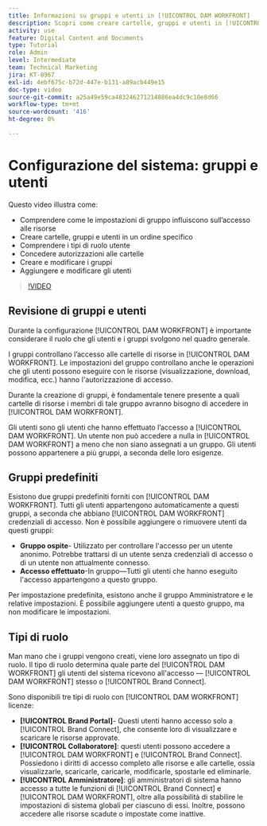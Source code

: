 ```yaml
---
title: Informazioni su gruppi e utenti in [!UICONTROL DAM WORKFRONT]
description: Scopri come creare cartelle, gruppi e utenti in [!UICONTROL DAM WORKFRONT]. Comprendere i tipi di ruolo utente e concedere autorizzazioni alle cartelle.
activity: use
feature: Digital Content and Documents
type: Tutorial
role: Admin
level: Intermediate
team: Technical Marketing
jira: KT-8967
exl-id: 4ebf675c-b72d-447e-b131-a89acb449e15
doc-type: video
source-git-commit: a25a49e59ca483246271214886ea4dc9c10e8d66
workflow-type: tm+mt
source-wordcount: '416'
ht-degree: 0%

---
```


# Configurazione del sistema: gruppi e utenti

Questo video illustra come:

* Comprendere come le impostazioni di gruppo influiscono sull’accesso alle risorse
* Creare cartelle, gruppi e utenti in un ordine specifico
* Comprendere i tipi di ruolo utente
* Concedere autorizzazioni alle cartelle
* Creare e modificare i gruppi
* Aggiungere e modificare gli utenti

>[!VIDEO](https://video.tv.adobe.com/v/335230/?quality=12&learn=on)

## Revisione di gruppi e utenti

Durante la configurazione [!UICONTROL DAM WORKFRONT] è importante considerare il ruolo che gli utenti e i gruppi svolgono nel quadro generale.

I gruppi controllano l’accesso alle cartelle di risorse in [!UICONTROL DAM WORKFRONT]. Le impostazioni del gruppo controllano anche le operazioni che gli utenti possono eseguire con le risorse (visualizzazione, download, modifica, ecc.) hanno l&#39;autorizzazione di accesso.

Durante la creazione di gruppi, è fondamentale tenere presente a quali cartelle di risorse i membri di tale gruppo avranno bisogno di accedere in [!UICONTROL DAM WORKFRONT].

Gli utenti sono gli utenti che hanno effettuato l’accesso a [!UICONTROL DAM WORKFRONT]. Un utente non può accedere a nulla in [!UICONTROL DAM WORKFRONT] a meno che non siano assegnati a un gruppo. Gli utenti possono appartenere a più gruppi, a seconda delle loro esigenze.

## Gruppi predefiniti

Esistono due gruppi predefiniti forniti con [!UICONTROL DAM WORKFRONT]. Tutti gli utenti appartengono automaticamente a questi gruppi, a seconda che abbiano [!UICONTROL DAM WORKFRONT] credenziali di accesso. Non è possibile aggiungere o rimuovere utenti da questi gruppi:

* **Gruppo ospite**- Utilizzato per controllare l&#39;accesso per un utente anonimo. Potrebbe trattarsi di un utente senza credenziali di accesso o di un utente non attualmente connesso.
* **Accesso effettuato**-In gruppo—Tutti gli utenti che hanno eseguito l&#39;accesso appartengono a questo gruppo.

Per impostazione predefinita, esistono anche il gruppo Amministratore e le relative impostazioni. È possibile aggiungere utenti a questo gruppo, ma non modificare le impostazioni.

## Tipi di ruolo

Man mano che i gruppi vengono creati, viene loro assegnato un tipo di ruolo. Il tipo di ruolo determina quale parte del [!UICONTROL DAM WORKFRONT] gli utenti del sistema ricevono all&#39;accesso — [!UICONTROL DAM WORKFRONT] stesso o [!UICONTROL Brand Connect].

Sono disponibili tre tipi di ruolo con [!UICONTROL DAM WORKFRONT] licenze:

* **[!UICONTROL Brand Portal]**- Questi utenti hanno accesso solo a [!UICONTROL Brand Connect], che consente loro di visualizzare e scaricare le risorse approvate.
* **[!UICONTROL Collaboratore]**: questi utenti possono accedere a [!UICONTROL DAM WORKFRONT] e [!UICONTROL Brand Connect]. Possiedono i diritti di accesso completo alle risorse e alle cartelle, ossia visualizzarle, scaricarle, caricarle, modificarle, spostarle ed eliminarle.
* **[!UICONTROL Amministratore]**: gli amministratori di sistema hanno accesso a tutte le funzioni di [!UICONTROL Brand Connect] e [!UICONTROL DAM WORKFRONT], oltre alla possibilità di stabilire le impostazioni di sistema globali per ciascuno di essi. Inoltre, possono accedere alle risorse scadute o impostate come inattive.

<!-- 
Learn more graphic & documentation article link, below
* Understanding the difference between Workfront licenses and Workfront DAM role types
* -->
